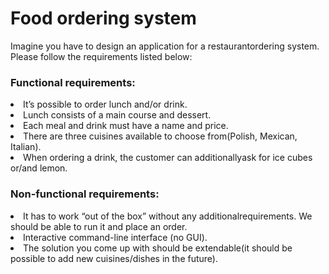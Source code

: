 #  Food ordering system
Imagine you have to design an application for a restaurantordering system. Please follow the requirements listed below: 

### Functional requirements:

<li> It’s possible to order lunch and/or drink. </li>
<li>Lunch consists of a main course and dessert. </li>
<li>Each meal and drink must have a name and price. </li>
<li>There are three cuisines available to choose from(Polish, Mexican, Italian).</li> 
<li>When ordering a drink, the customer can additionallyask for ice cubes or/and lemon.</li>


### Non-functional requirements: 

<li>  It has to work “out of the box” without any additionalrequirements. We should be able to run it and place an order. </li>
<li>  Interactive command-line interface (no GUI). </li>
<li>  The solution you come up with should be extendable(it should be possible to add new cuisines/dishes in the future). </li>



